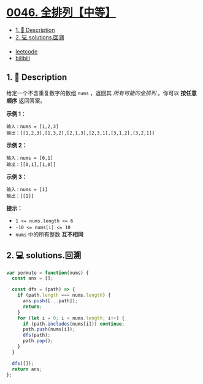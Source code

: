 # [0046. 全排列【中等】](https://github.com/Tdahuyou/leetcode/tree/main/0046.%20%E5%85%A8%E6%8E%92%E5%88%97%E3%80%90%E4%B8%AD%E7%AD%89%E3%80%91)

<!-- region:toc -->
- [1. 📝 Description](#1--description-13)
- [2. 💻 solutions.回溯](#2--solutions回溯)
<!-- endregion:toc -->
- [leetcode](https://leetcode.cn/problems/permutations/)
- [bilibili](https://www.bilibili.com/video/BV1DivNejEb1/)

## 1. 📝 Description

给定一个不含重复数字的数组 `nums` ，返回其 *所有可能的全排列* 。你可以 **按任意顺序** 返回答案。

**示例 1：**
```
输入：nums = [1,2,3]
输出：[[1,2,3],[1,3,2],[2,1,3],[2,3,1],[3,1,2],[3,2,1]]
```
**示例 2：**
```
输入：nums = [0,1]
输出：[[0,1],[1,0]]
```
**示例 3：**
```
输入：nums = [1]
输出：[[1]]
```
**提示：**

- `1 <= nums.length <= 6`
- `-10 <= nums[i] <= 10`
- `nums` 中的所有整数 **互不相同**

## 2. 💻 solutions.回溯

```javascript
var permute = function(nums) {
  const ans = [];

  const dfs = (path) => {
    if (path.length === nums.length) {
      ans.push([...path]);
      return;
    }
    for (let i = 0; i < nums.length; i++) {
      if (path.includes(nums[i])) continue;
      path.push(nums[i]);
      dfs(path);
      path.pop();
    }
  }

  dfs([]);
  return ans;
};
```






